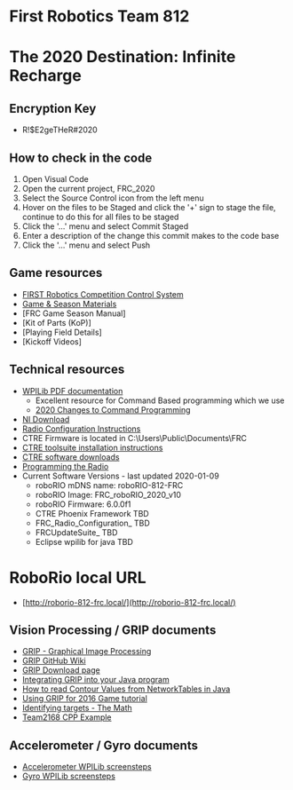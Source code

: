 # First Robotics Team 812

# The 2020 Destination: Infinite Recharge

## Encryption Key
* R!$E2geTHeR#2020

## How to check in the code

1. Open Visual Code
2. Open the current project, FRC_2020
3. Select the Source Control icon from the left menu
4. Hover on the files to be Staged and click the '+' sign to stage the file, continue to do this for all files to be staged
5. Click the '...' menu and select Commit Staged
6. Enter a description of the change this commit makes to the code base
7. Click the '...' menu and select Push

## Game resources
  * [FIRST Robotics Competition Control System](https://docs.wpilib.org/en/latest/#)
  * [Game & Season Materials](https://www.firstinspires.org/resource-library/frc/competition-manual-qa-system)
  * [FRC Game Season Manual]
  * [Kit of Parts (KoP)]
  * [Playing Field Details]
  * [Kickoff Videos]

## Technical resources
* [WPILib PDF documentation](https://readthedocs.org/projects/robotpy-wpilib/downloads/pdf/latest/)
  * Excellent resource for Command Based programming which we use
  * [2020 Changes to Command Programming](https://docs.wpilib.org/en/latest/docs/software/commandbased/command-based-changes.html)
* [NI Download](https://www.ni.com/en-us/support/downloads/drivers/download.labview-software-for-frc.html#330601)
* [Radio Configuration Instructions](https://docs.wpilib.org/en/latest/docs/getting-started/getting-started-frc-control-system/radio-programming.html)
* CTRE Firmware is located in C:\Users\Public\Documents\FRC
* [CTRE toolsuite installation instructions](https://phoenix-documentation.readthedocs.io/en/latest/ch05_PrepWorkstation.html#workstation-installation)
* [CTRE software downloads](http://www.ctr-electronics.com/hro.html#product_tabs_technical_resources)
* [Programming the Radio](https://docs.wpilib.org/en/latest/docs/getting-started/getting-started-frc-control-system/radio-programming.html)
* Current Software Versions - last updated 2020-01-09
  * roboRIO mDNS name: roboRIO-812-FRC
  * roboRIO Image: FRC_roboRIO_2020_v10
  * roboRIO Firmware: 6.0.0f1
  * CTRE Phoenix Framework TBD
  * FRC_Radio_Configuration_ TBD
  * FRCUpdateSuite_ TBD
  * Eclipse wpilib for java TBD

# RoboRio local URL
* [http://roborio-812-frc.local/](http://roborio-812-frc.local/)

## Vision Processing / GRIP documents
* [GRIP - Graphical Image Processing](http://docs.wpilib.org/en/latest/docs/software/vision-processing/grip/index.html)
* [GRIP GitHub Wiki](https://github.com/WPIRoboticsProjects/GRIP/wiki)
* [GRIP Download page](https://github.com/WPIRoboticsProjects/GRIP/releases)
* [Integrating GRIP into your Java program](https://github.com/WPIRoboticsProjects/GRIP/wiki/Tutorial:-Run-GRIP-from-a-CPP-or-Java-FRC-program)
* [How to read Contour Values from NetworkTables in Java](https://wpilib.screenstepslive.com/s/4485/m/50711/l/479908-reading-array-values-published-by-networktables)
* [Using GRIP for 2016 Game tutorial](https://wpilib.screenstepslive.com/s/4485/m/50711/l/481750-using-grip-for-the-2016-game)
* [Identifying targets - The Math](https://wpilib.screenstepslive.com/s/4485/m/24194/l/288985-identifying-and-processing-the-targets)
* [Team2168 CPP Example](https://github.com/Team2168/2168_Vision_Example)

## Accelerometer / Gyro documents
* [Accelerometer WPILib screensteps](http://wpilib.screenstepslive.com/s/4485/m/13809/l/241870-accelerometers-measuring-acceleration-and-tilt)
* [Gyro WPILib screensteps](https://wpilib.screenstepslive.com/s/4485/m/13810/l/241871-gyros-measuring-rotation-and-controlling-robot-driving-direction)
